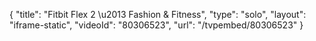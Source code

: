 {
    "title": "Fitbit Flex 2 \u2013 Fashion & Fitness",
    "type": "solo",
    "layout": "iframe-static",
    "videoId": "80306523",
    "url": "\/tvpembed\/80306523"
}